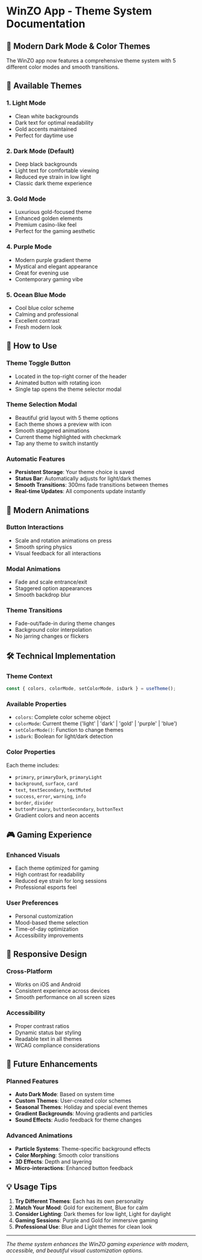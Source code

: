 # WinZO App - Theme System Documentation

## 🎨 Modern Dark Mode & Color Themes

The WinZO app now features a comprehensive theme system with 5 different color modes and smooth transitions.

## 🌈 Available Themes

### 1. **Light Mode**
- Clean white backgrounds
- Dark text for optimal readability
- Gold accents maintained
- Perfect for daytime use

### 2. **Dark Mode** (Default)
- Deep black backgrounds
- Light text for comfortable viewing
- Reduced eye strain in low light
- Classic dark theme experience

### 3. **Gold Mode**
- Luxurious gold-focused theme
- Enhanced golden elements
- Premium casino-like feel
- Perfect for the gaming aesthetic

### 4. **Purple Mode**
- Modern purple gradient theme
- Mystical and elegant appearance
- Great for evening use
- Contemporary gaming vibe

### 5. **Ocean Blue Mode**
- Cool blue color scheme
- Calming and professional
- Excellent contrast
- Fresh modern look

## 🔧 How to Use

### **Theme Toggle Button**
- Located in the top-right corner of the header
- Animated button with rotating icon
- Single tap opens the theme selector modal

### **Theme Selection Modal**
- Beautiful grid layout with 5 theme options
- Each theme shows a preview with icon
- Smooth staggered animations
- Current theme highlighted with checkmark
- Tap any theme to switch instantly

### **Automatic Features**
- **Persistent Storage**: Your theme choice is saved
- **Status Bar**: Automatically adjusts for light/dark themes
- **Smooth Transitions**: 300ms fade transitions between themes
- **Real-time Updates**: All components update instantly

## 🎯 Modern Animations

### **Button Interactions**
- Scale and rotation animations on press
- Smooth spring physics
- Visual feedback for all interactions

### **Modal Animations**
- Fade and scale entrance/exit
- Staggered option appearances
- Smooth backdrop blur

### **Theme Transitions**
- Fade-out/fade-in during theme changes
- Background color interpolation
- No jarring changes or flickers

## 🛠 Technical Implementation

### **Theme Context**
```typescript
const { colors, colorMode, setColorMode, isDark } = useTheme();
```

### **Available Properties**
- `colors`: Complete color scheme object
- `colorMode`: Current theme ('light' | 'dark' | 'gold' | 'purple' | 'blue')
- `setColorMode()`: Function to change themes
- `isDark`: Boolean for light/dark detection

### **Color Properties**
Each theme includes:
- `primary`, `primaryDark`, `primaryLight`
- `background`, `surface`, `card`
- `text`, `textSecondary`, `textMuted`
- `success`, `error`, `warning`, `info`
- `border`, `divider`
- `buttonPrimary`, `buttonSecondary`, `buttonText`
- Gradient colors and neon accents

## 🎮 Gaming Experience

### **Enhanced Visuals**
- Each theme optimized for gaming
- High contrast for readability
- Reduced eye strain for long sessions
- Professional esports feel

### **User Preferences**
- Personal customization
- Mood-based theme selection
- Time-of-day optimization
- Accessibility improvements

## 📱 Responsive Design

### **Cross-Platform**
- Works on iOS and Android
- Consistent experience across devices
- Smooth performance on all screen sizes

### **Accessibility**
- Proper contrast ratios
- Dynamic status bar styling
- Readable text in all themes
- WCAG compliance considerations

## 🔮 Future Enhancements

### **Planned Features**
- **Auto Dark Mode**: Based on system time
- **Custom Themes**: User-created color schemes
- **Seasonal Themes**: Holiday and special event themes
- **Gradient Backgrounds**: Moving gradients and particles
- **Sound Effects**: Audio feedback for theme changes

### **Advanced Animations**
- **Particle Systems**: Theme-specific background effects
- **Color Morphing**: Smooth color transitions
- **3D Effects**: Depth and layering
- **Micro-interactions**: Enhanced button feedback

## 💡 Usage Tips

1. **Try Different Themes**: Each has its own personality
2. **Match Your Mood**: Gold for excitement, Blue for calm
3. **Consider Lighting**: Dark themes for low light, Light for daylight
4. **Gaming Sessions**: Purple and Gold for immersive gaming
5. **Professional Use**: Blue and Light themes for clean look

---

*The theme system enhances the WinZO gaming experience with modern, accessible, and beautiful visual customization options.*

